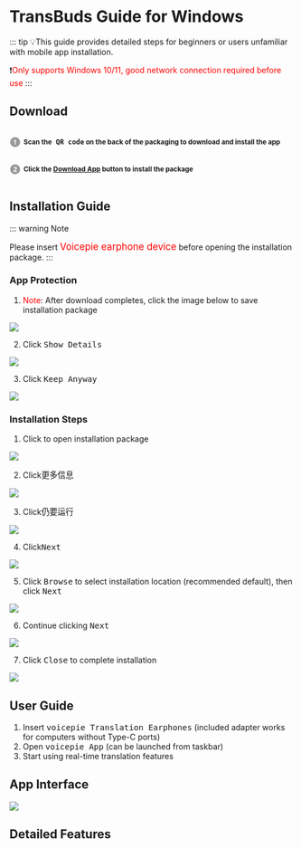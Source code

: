 # TransBuds Guide for Windows

::: tip 💡This guide provides detailed steps for beginners or users unfamiliar with mobile app installation.

❗️<font style="color: red">Only supports Windows 10/11, good network connection required before use</font>
:::

## Download

<p style="display: inline-block; vertical-align: middle; margin-right: 5px;">
  <svg t="1731483445691" class="icon" viewBox="0 0 1024 1024" version="1.1" xmlns="http://www.w3.org/2000/svg" p-id="22931" width="20" height="20">
    <path d="M512.045025 962.874851c-248.349251 0-449.65507-201.846124-449.65507-450.919876 0-248.984724 201.305819-450.830849 449.65507-450.830849 248.261247 0 449.565019 201.846124 449.565019 450.830849C961.610044 761.028727 760.306272 962.874851 512.045025 962.874851L512.045025 962.874851zM572.751642 289.933345l-69.211315 0c-9.766434 27.322275-27.685549 51.116191-53.835116 71.65497-26.054399 20.446681-50.302663 34.288944-72.557526 41.61684l0 77.535911c42.346457-14.023388 79.07701-35.555797 110.197798-64.778352l0 322.720076 85.406159 0L572.751642 289.933345 572.751642 289.933345z" fill="#999999" p-id="22932"></path>
  </svg>
</p><strong><small>Scan the<big><code> QR code</code></big> on the back of the packaging to download and install the app</small></strong><br>

<p style="display: inline-block; vertical-align: middle; margin-right: 5px;">
  <svg t="1731484117001" class="icon" viewBox="0 0 1024 1024" version="1.1" xmlns="http://www.w3.org/2000/svg" p-id="24111" width="20" height="20">
    <path d="M511.950881 962.833919c-248.254084 0-449.561949-201.849194-449.561949-450.833919S263.696798 61.166081 511.950881 61.166081c248.353344 0 449.659163 201.848171 449.659163 450.832895S760.305249 962.833919 511.950881 962.833919L511.950881 962.833919zM662.141532 665.532769 492.320798 665.532769c4.433986-7.780197 10.224876-15.652492 17.46579-23.793916 7.143701-8.142447 24.246217-24.608467 51.2922-49.399083 27.053146-24.789593 45.695738-43.788296 56.095599-56.997132 15.566534-19.905352 26.962072-38.904055 34.202986-57.08923 7.147794-18.186198 10.765181-37.366026 10.765181-57.45148 0-35.374672-12.573363-64.87045-37.636179-88.665389-25.15389-23.793916-59.715033-35.646871-103.595426-35.646871-40.077787 0-73.464175 10.222829-100.246145 30.761608-26.689872 20.537755-42.61047 54.374398-47.676859 101.602026l85.408205 8.504698c1.629103-25.060769 7.688099-42.974767 18.0941-53.740972 10.492982-10.766205 24.608467-16.194844 42.340317-16.194844 17.915022 0 31.940456 5.15644 42.070164 15.380292 10.226922 10.313903 15.293311 24.970718 15.293311 44.061518 0 17.281595-5.884011 34.742269-17.640776 52.475142-8.69094 12.846586-32.212656 37.184901-70.665433 73.194022-47.772027 44.512796-79.794347 80.250742-95.994308 107.120716-16.192797 26.962072-25.877367 55.461149-29.127388 85.498256l299.375391 0L662.141532 665.532769 662.141532 665.532769z" fill="#999999" p-id="24112"></path>
  </svg>
</p><strong><small>Click the <a href="https://kikago.tech/bridge/download">Download App</a> button to install the package</small></strong>

## Installation Guide

::: warning Note

Please insert <big><font style="color: red">Voicepie earphone device</font></big> before opening the installation package.
:::

### App Protection

1. <font style="color: red">Note</font>: After download completes, click the image below to save installation package

![](https://bu.dusays.com/2024/11/15/6736fab95af2c.webp)

2. Click <big><code>Show Details</code></big>

![](https://bu.dusays.com/2024/11/15/6736fab95f949.webp)

3. Click <big><code>Keep Anyway</code></big>

![](https://bu.dusays.com/2024/11/15/6736fab963dbd.webp)

### Installation Steps

1. Click to open installation package

![](https://bu.dusays.com/2024/11/15/6736fcb18082a.webp)

2. Click<big><code>更多信息</code></big>

![](https://bu.dusays.com/2024/11/15/6736fe4bec81f.png)

3. Click<big><code>仍要运行</code></big>

![](https://bu.dusays.com/2024/11/15/6736fcb18640b.webp)

4. Click<big><code>Next</code></big>

![](https://bu.dusays.com/2024/11/15/6736fcb20c256.webp)

5. Click <big><code>Browse</code></big> to select installation location (recommended default), then click <big><code>Next</code></big>

![](https://bu.dusays.com/2024/11/15/6736fcb18b754.webp)

6. Continue clicking <big><code>Next</code></big>

![](https://bu.dusays.com/2024/11/15/6736fcb189469.webp)

7. Click <big><code>Close</code></big> to complete installation

![](https://bu.dusays.com/2024/11/15/6736fcb27a4c8.webp)

## User Guide

1. Insert <big><code>voicepie Translation Earphones</code></big> (included adapter works for computers without Type-C ports)
2. Open <big><code>voicepie App</code></big> (can be launched from taskbar)
3. Start using real-time translation features

## App Interface

![](https://bu.dusays.com/2024/11/15/67371c73016d0.png)

## Detailed Features

<DocCard :cards="[
  {
    title: 'Translation Mode',
    description: '',
    avatar: '/img/情景模式.png',
    path: '/en/guide/modes'
  },
  {
    title: 'Broadcast Settings',
    description: '',
    avatar: '/img/设置.png',
    path: '/en/guide/settings'
  },
  {
    title: 'Language/Voice Selection',
    description: '',
    avatar: '/img/语种切换.png',
    path: '/en/guide/language'
  },
    {
    title: 'Other Features',
    description: '',
    avatar: '/img/其它.png',
    path: '/en/guide/other'
  }
]" />
